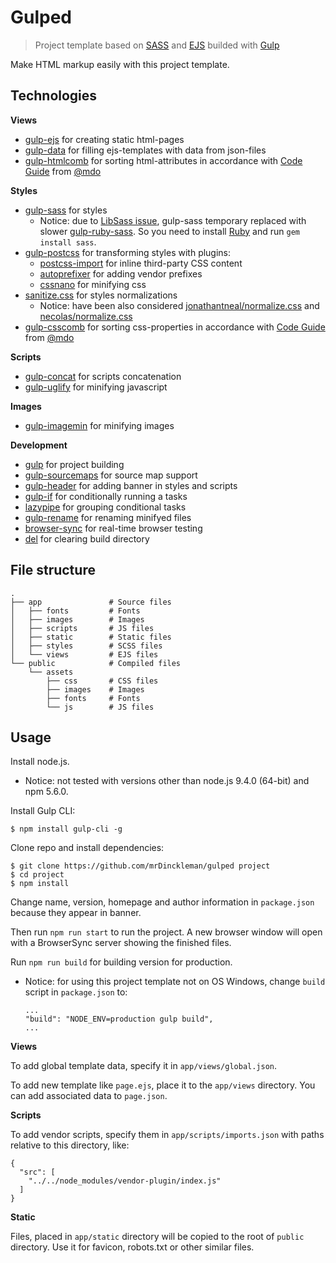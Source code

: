 # Gulped

> Project template based on [SASS](http://sass-lang.com/) and [EJS](http://ejs.co/) builded with [Gulp](https://gulpjs.com/)

Make HTML markup easily with this project template.

## Technologies

**Views**

* [gulp-ejs](https://github.com/rogeriopvl/gulp-ejs) for creating static html-pages
* [gulp-data](https://github.com/colynb/gulp-data) for filling ejs-templates with data from json-files
* [gulp-htmlcomb](https://github.com/fengyuanchen/gulp-htmlcomb) for sorting html-attributes in accordance with [Code Guide](http://codeguide.co/#html-attribute-order) from [@mdo](https://github.com/mdo)

**Styles**

* [gulp-sass](https://github.com/dlmanning/gulp-sass) for styles
  + Notice: due to [LibSass issue](https://github.com/sass/libsass/issues/2312), gulp-sass temporary replaced with slower [gulp-ruby-sass](https://github.com/sindresorhus/gulp-ruby-sass). So you need to install [Ruby](https://rubyinstaller.org/) and run `gem install sass`.
* [gulp-postcss](https://github.com/postcss/gulp-postcss) for transforming styles with plugins:
  + [postcss-import](https://github.com/postcss/postcss-import) for inline third-party CSS content
  + [autoprefixer](https://github.com/postcss/autoprefixer) for adding vendor prefixes
  + [cssnano](https://github.com/ben-eb/cssnano) for minifying css
* [sanitize.css](https://github.com/jonathantneal/sanitize.css) for styles normalizations
  + Notice: have been also considered [jonathantneal/normalize.css](https://github.com/jonathantneal/normalize.css) and [necolas/normalize.css](https://github.com/necolas/normalize.css)
* [gulp-csscomb](https://github.com/koistya/gulp-csscomb) for sorting css-properties in accordance with [Code Guide](http://codeguide.co/#css-declaration-order) from [@mdo](https://github.com/mdo)

**Scripts**

* [gulp-concat](https://github.com/gulp-community/gulp-concat) for scripts concatenation
* [gulp-uglify](https://github.com/terinjokes/gulp-uglify) for minifying javascript

**Images**

* [gulp-imagemin](https://github.com/sindresorhus/gulp-imagemin) for minifying images

**Development**

* [gulp](https://github.com/gulpjs/gulp) for project building
* [gulp-sourcemaps](https://github.com/gulp-sourcemaps/gulp-sourcemaps) for source map support
* [gulp-header](https://github.com/tracker1/gulp-header) for adding banner in styles and scripts
* [gulp-if](https://github.com/robrich/gulp-if) for conditionally running a tasks
* [lazypipe](https://github.com/OverZealous/lazypipe) for grouping conditional tasks
* [gulp-rename](https://github.com/hparra/gulp-rename) for renaming minifyed files
* [browser-sync](https://github.com/BrowserSync/browser-sync) for real-time browser testing
* [del](https://github.com/sindresorhus/del) for clearing build directory

## File structure

    .
    ├── app               # Source files
    │   ├── fonts         # Fonts
    │   ├── images        # Images
    │   ├── scripts       # JS files
    │   ├── static        # Static files
    │   ├── styles        # SCSS files
    │   └── views         # EJS files
    └── public            # Compiled files
        └── assets
            ├── css       # CSS files
            ├── images    # Images
            ├── fonts     # Fonts
            └── js        # JS files
 
## Usage

Install node.js.
* Notice: not tested with versions other than node.js 9.4.0 (64-bit) and npm 5.6.0.

Install Gulp CLI:

    $ npm install gulp-cli -g

Clone repo and install dependencies:

    $ git clone https://github.com/mrDinckleman/gulped project
    $ cd project
    $ npm install

Change name, version, homepage and author information in `package.json` because they appear in banner.

Then run `npm run start` to run the project. A new browser window will open with a BrowserSync server showing the finished files.

Run `npm run build` for building version for production.
* Notice: for using this project template not on OS Windows, change `build` script in `package.json` to:

      ...
      "build": "NODE_ENV=production gulp build",
      ...

**Views**

To add global template data, specify it in `app/views/global.json`.

To add new template like `page.ejs`, place it to the `app/views` directory. You can add associated data to `page.json`.

**Scripts**

To add vendor scripts, specify them in `app/scripts/imports.json` with paths relative to this directory, like:

    {
      "src": [
        "../../node_modules/vendor-plugin/index.js"
      ]
    }

**Static**

Files, placed in `app/static` directory will be copied to the root of `public` directory. Use it for favicon, robots.txt or other similar files.
